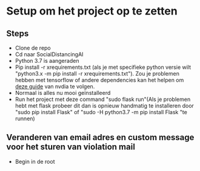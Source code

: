 # Setup om het project op te zetten

## Steps
- Clone de repo
- Cd naar SocialDistancingAI
- Python 3.7 is aangeraden
- Pip install -r xrequirements.txt (als je met specifieke python versie wilt "python3.x -m pip install -r xrequirements.txt"). Zou je problemen hebben met tensorflow of andere dependencies kan het helpen om [deze guide](https://docs.nvidia.com/deeplearning/frameworks/install-tf-jetson-platform/index.html) van nvdia te volgen.
- Normaal is alles nu mooi geïnstalleerd
- Run het project met deze command "sudo flask run"(Als je problemen hebt met flask probeer dit dan is opnieuw handmatig te installeren door "sudo pip install Flask" of "sudo -H python3.7 -m pip install Flask
"te runnen)

## Veranderen van email adres en custom message voor het sturen van violation mail
- Begin in de root


